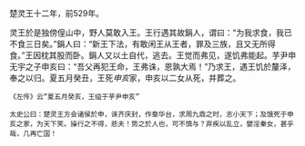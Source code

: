 楚灵王十二年，前529年。


灵王於是独傍偟山中，野人莫敢入王。王行遇其故鋗人，谓曰：“为我求食，我已不食三日矣。”鋗人曰：“新王下法，有敢闲王从王者，罪及三族，且又无所得食。”王因枕其股而卧。鋗人又以土自代，逃去。王觉而弗见，遂饥弗能起。芋尹申无宇之子申亥曰：“吾父再犯王命，王弗诛，恩孰大焉！”乃求王，遇王饥於釐泽，奉之以归。夏五月癸丑，王死*申亥*家，申亥以二女从死，并葬之。


```
《左传》云“夏五月癸亥，王缢于芋尹申亥”
```

```
太史公曰：楚灵王方会诸侯於申，诛齐庆封，作章华台，求周九鼎之时，志小天下；及饿死于申亥之家，为天下笑。操行之不得，悲夫！势之於人也，可不慎与？弃疾以乱立，嬖淫秦女，甚乎哉，几再亡国！
```